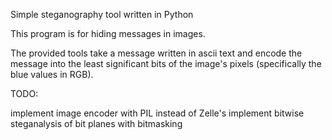 Simple steganography tool written in Python

This program is for hiding messages in images. 

The provided tools take a message written in ascii text and encode the message
into the least significant bits of the image's pixels (specifically the blue values in RGB).

TODO:

implement image encoder with PIL instead of Zelle's 
implement bitwise steganalysis of bit planes with bitmasking
